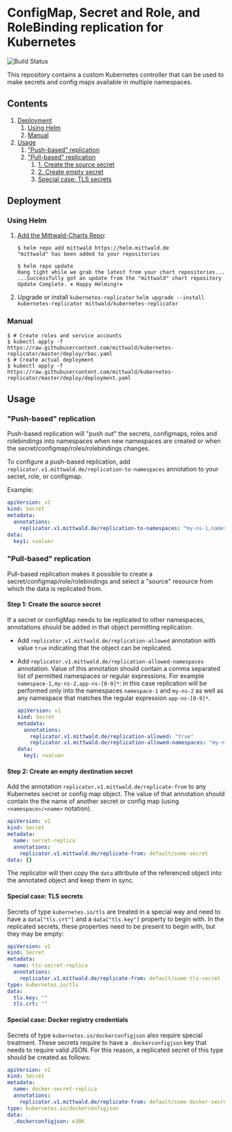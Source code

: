 # ConfigMap, Secret and Role, and RoleBinding replication for Kubernetes

![Build Status](https://github.com/mittwald/kubernetes-replicator/workflows/Compile%20&%20Test/badge.svg)

This repository contains a custom Kubernetes controller that can be used to make
secrets and config maps available in multiple namespaces.

## Contents

1. [Deployment](#deployment)
    1. [Using Helm](#using-helm)
    1. [Manual](#manual)
1. [Usage](#usage)
    1. ["Push-based" replication](#push-based-replication)
    1. ["Pull-based" replication](#pull-based-replication)
        1. [1. Create the source secret](#step-1-create-the-source-secret)
        1. [2. Create empty secret](#step-2-create-an-empty-destination-secret)
        1. [Special case: TLS secrets](#special-case-tls-secrets)

## Deployment

### Using Helm

1. [Add the Mittwald-Charts Repo](https://github.com/mittwald/helm-charts/blob/master/README.md#usage):
    ```shellsession
    $ helm repo add mittwald https://helm.mittwald.de
    "mittwald" has been added to your repositories

    $ helm repo update
    Hang tight while we grab the latest from your chart repositories...
    ...Successfully got an update from the "mittwald" chart repository
    Update Complete. ⎈ Happy Helming!⎈
    ```

2. Upgrade or install `kubernetes-replicator`
    `helm upgrade --install kubernetes-replicator mittwald/kubernetes-replicator`

### Manual

```shellsession
$ # Create roles and service accounts
$ kubectl apply -f https://raw.githubusercontent.com/mittwald/kubernetes-replicator/master/deploy/rbac.yaml
$ # Create actual deployment
$ kubectl apply -f https://raw.githubusercontent.com/mittwald/kubernetes-replicator/master/deploy/deployment.yaml
```

## Usage

### "Push-based" replication

Push-based replication will "push out" the secrets, configmaps, roles and rolebindings into namespaces when new 
namespaces are created or when the secret/configmap/roles/rolebindings changes.

To configure a push-based replication, add `replicator.v1.mittwald.de/replication-to-namespaces` annotation to your
secret, role, or configmap.

Example:
```yaml
apiVersion: v1
kind: Secret
metadata:
  annotations:
    replicator.v1.mittwald.de/replication-to-namespaces: "my-ns-1,namespace-[0-9]*"
data:
  key1: <value>
```

### "Pull-based" replication

Pull-based replication makes it possible to create a secret/configmap/role/rolebindings and select a "source" resource 
from which the data is replicated from.

#### Step 1: Create the source secret

If a secret or configMap needs to be replicated to other namespaces, annotations should be added in that object 
permitting replication.
 
  - Add `replicator.v1.mittwald.de/replication-allowed` annotation with value `true` indicating that the object can be 
    replicated.
  - Add `replicator.v1.mittwald.de/replication-allowed-namespaces` annotation. Value of this annotation should contain 
    a comma separated list of permitted namespaces or regular expressions. For example `namespace-1,my-ns-2,app-ns-[0-9]*`: 
    in this case replication will be performed only into the namespaces `namespace-1` and `my-ns-2` as well as any 
    namespace that matches the regular expression `app-ns-[0-9]*`.

    ```yaml
    apiVersion: v1
    kind: Secret
    metadata:
      annotations:
        replicator.v1.mittwald.de/replication-allowed: "true"
        replicator.v1.mittwald.de/replication-allowed-namespaces: "my-ns-1,namespace-[0-9]*"
    data:
      key1: <value>
    ```

#### Step 2: Create an empty destination secret

Add the annotation `replicator.v1.mittwald.de/replicate-from` to any Kubernetes secret or config map object. The value 
of that annotation should contain the the name of another secret or config map (using `<namespace>/<name>` notation).

```yaml
apiVersion: v1
kind: Secret
metadata:
  name: secret-replica
  annotations:
    replicator.v1.mittwald.de/replicate-from: default/some-secret
data: {}
```

The replicator will then copy the `data` attribute of the referenced object into the annotated object and keep them in 
sync.   

#### Special case: TLS secrets

Secrets of type `kubernetes.io/tls` are treated in a special way and need to have a `data["tls.crt"]` and a 
`data["tls.key"]` property to begin with. In the replicated secrets, these properties need to be present to begin with, 
but they may be empty:

```yaml
apiVersion: v1
kind: Secret
metadata:
  name: tls-secret-replica
  annotations:
    replicator.v1.mittwald.de/replicate-from: default/some-tls-secret
type: kubernetes.io/tls
data:
  tls.key: ""
  tls.crt: ""
```

#### Special case: Docker registry credentials

Secrets of type `kubernetes.io/dockerconfigjson` also require special treatment. These secrets require to have a 
`.dockerconfigjson` key that needs to require valid JSON. For this reason, a replicated secret of this type should be 
created as follows:

```yaml
apiVersion: v1
kind: Secret
metadata:
  name: docker-secret-replica
  annotations:
    replicator.v1.mittwald.de/replicate-from: default/some-docker-secret
type: kubernetes.io/dockerconfigjson
data:
  .dockerconfigjson: e30K
```

